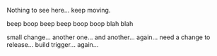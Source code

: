 Nothing to see here... keep moving.

beep boop
beep beep
boop boop
blah blah

small change...
another one...
and another...
again...
need a change to release...
build trigger...
again...

